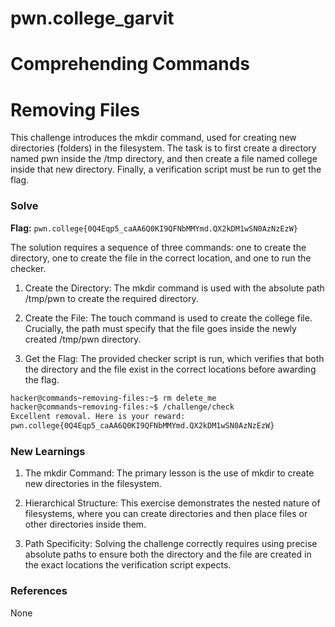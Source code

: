 # pwn.college_garvit
# Comprehending Commands

# Removing Files
This challenge introduces the mkdir command, used for creating new directories (folders) in the filesystem. The task is to first create a directory named pwn inside the /tmp directory, and then create a file named college inside that new directory. Finally, a verification script must be run to get the flag.

### Solve
**Flag:** `pwn.college{0Q4Eqp5_caAA6Q0KI9QFNbMMYmd.QX2kDM1wSN0AzNzEzW}`

The solution requires a sequence of three commands: one to create the directory, one to create the file in the correct location, and one to run the checker.

1. Create the Directory: The mkdir command is used with the absolute path /tmp/pwn to create the required directory.

2. Create the File: The touch command is used to create the college file. Crucially, the path must specify that the file goes inside the newly created /tmp/pwn directory.

3. Get the Flag: The provided checker script is run, which verifies that both the directory and the file exist in the correct locations before awarding the flag.

```bash
hacker@commands~removing-files:~$ rm delete_me
hacker@commands~removing-files:~$ /challenge/check
Excellent removal. Here is your reward:
pwn.college{0Q4Eqp5_caAA6Q0KI9QFNbMMYmd.QX2kDM1wSN0AzNzEzW}
```
    
### New Learnings

1. The mkdir Command: The primary lesson is the use of mkdir <path> to create new directories in the filesystem.

2. Hierarchical Structure: This exercise demonstrates the nested nature of filesystems, where you can create directories and then place files or other directories inside them.

3. Path Specificity: Solving the challenge correctly requires using precise absolute paths to ensure both the directory and the file are created in the exact locations the verification script expects.

### References 
None